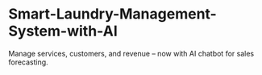 # Smart-Laundry-Management-System-with-AI
Manage services, customers, and revenue – now with AI chatbot for sales forecasting.
